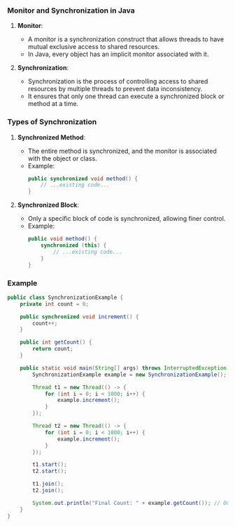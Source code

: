 ### Monitor and Synchronization in Java

1. **Monitor**:
   - A monitor is a synchronization construct that allows threads to have mutual exclusive access to shared resources.
   - In Java, every object has an implicit monitor associated with it.

2. **Synchronization**:
   - Synchronization is the process of controlling access to shared resources by multiple threads to prevent data inconsistency.
   - It ensures that only one thread can execute a synchronized block or method at a time.

### Types of Synchronization

1. **Synchronized Method**:
   - The entire method is synchronized, and the monitor is associated with the object or class.
   - Example:
     ```java
     public synchronized void method() {
         // ...existing code...
     }
     ```

2. **Synchronized Block**:
   - Only a specific block of code is synchronized, allowing finer control.
   - Example:
     ```java
     public void method() {
         synchronized (this) {
             // ...existing code...
         }
     }
     ```

### Example
```java
public class SynchronizationExample {
    private int count = 0;

    public synchronized void increment() {
        count++;
    }

    public int getCount() {
        return count;
    }

    public static void main(String[] args) throws InterruptedException {
        SynchronizationExample example = new SynchronizationExample();

        Thread t1 = new Thread(() -> {
            for (int i = 0; i < 1000; i++) {
                example.increment();
            }
        });

        Thread t2 = new Thread(() -> {
            for (int i = 0; i < 1000; i++) {
                example.increment();
            }
        });

        t1.start();
        t2.start();

        t1.join();
        t2.join();

        System.out.println("Final Count: " + example.getCount()); // Output: 2000
    }
}
```